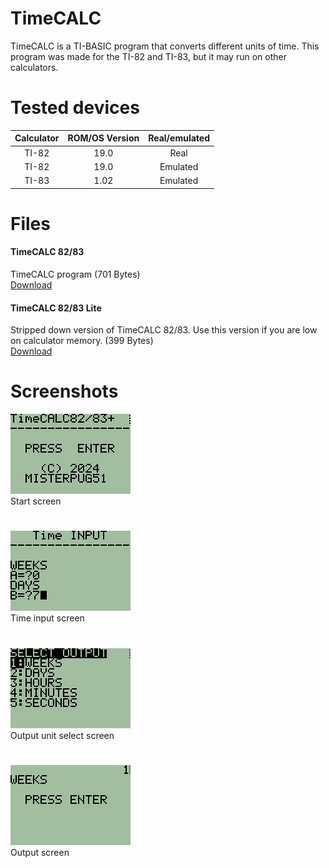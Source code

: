 # TimeCALC
TimeCALC is a TI-BASIC program that converts different units of time. This program was made for the TI-82 and TI-83, but it may run on other calculators.

# Tested devices

**Calculator**|**ROM/OS Version**|**Real/emulated**
:-----:|:-----:|:-----:
TI-82|19.0|Real
TI-82|19.0|Emulated
TI-83|1.02|Emulated

# Files
#### TimeCALC 82/83
TimeCALC program (701 Bytes)<br>
[Download](TimeCACL82-83.8xp)
#### TimeCALC 82/83 Lite
Stripped down version of TimeCALC 82/83. Use this version if you are low on calculator memory. (399 Bytes)<br>
[Download](timecalc-lite-82-83.8xp)

# Screenshots

![screenshot](screenshots/screenshot000.png)<br>
Start screen
# 
![screenshot](screenshots/screenshot001.png)<br>
Time input screen
# 
![screenshot](screenshots/screenshot002.png)<br>
Output unit select screen
# 
![screenshot](screenshots/screenshot003.png)<br>
Output screen
